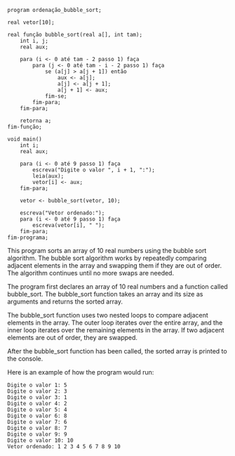 ```portuguol
program ordenação_bubble_sort;

real vetor[10];

real função bubble_sort(real a[], int tam);
    int i, j;
    real aux;

    para (i <- 0 até tam - 2 passo 1) faça
        para (j <- 0 até tam - i - 2 passo 1) faça
            se (a[j] > a[j + 1]) então
                aux <- a[j];
                a[j] <- a[j + 1];
                a[j + 1] <- aux;
            fim-se;
        fim-para;
    fim-para;

    retorna a;
fim-função;

void main()
    int i;
    real aux;

    para (i <- 0 até 9 passo 1) faça
        escreva("Digite o valor ", i + 1, ":");
        leia(aux);
        vetor[i] <- aux;
    fim-para;

    vetor <- bubble_sort(vetor, 10);

    escreva("Vetor ordenado:");
    para (i <- 0 até 9 passo 1) faça
        escreva(vetor[i], " ");
    fim-para;
fim-programa;
```

This program sorts an array of 10 real numbers using the bubble sort algorithm. The bubble sort algorithm works by repeatedly comparing adjacent elements in the array and swapping them if they are out of order. The algorithm continues until no more swaps are needed.

The program first declares an array of 10 real numbers and a function called bubble_sort. The bubble_sort function takes an array and its size as arguments and returns the sorted array.

The bubble_sort function uses two nested loops to compare adjacent elements in the array. The outer loop iterates over the entire array, and the inner loop iterates over the remaining elements in the array. If two adjacent elements are out of order, they are swapped.

After the bubble_sort function has been called, the sorted array is printed to the console.

Here is an example of how the program would run:

```
Digite o valor 1: 5
Digite o valor 2: 3
Digite o valor 3: 1
Digite o valor 4: 2
Digite o valor 5: 4
Digite o valor 6: 8
Digite o valor 7: 6
Digite o valor 8: 7
Digite o valor 9: 9
Digite o valor 10: 10
Vetor ordenado: 1 2 3 4 5 6 7 8 9 10
```